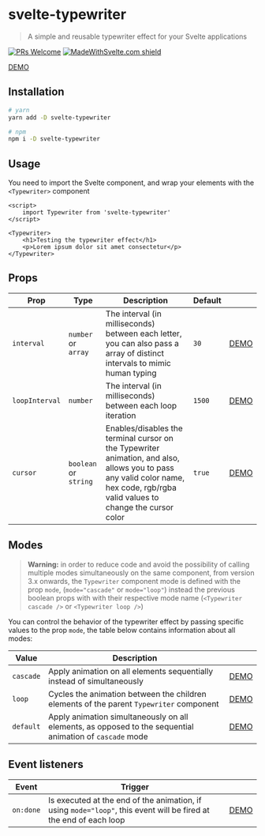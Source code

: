 # svelte-typewriter

> A simple and reusable typewriter effect for your Svelte applications

[![PRs Welcome](https://img.shields.io/badge/PRs-welcome-brightgreen.svg)](http://makeapullrequest.com)
[![MadeWithSvelte.com shield](https://madewithsvelte.com/storage/repo-shields/2074-shield.svg)](https://madewithsvelte.com/p/svelte-typewriter/shield-link)

[DEMO](https://svelte.dev/repl/9dfb73bfa9b34aeea4740fa23f5cde8a)

## Installation

```bash
# yarn
yarn add -D svelte-typewriter

# npm
npm i -D svelte-typewriter
```

## Usage

You need to import the Svelte component, and wrap your elements with the `<Typewriter>` component

```svelte
<script>
	import Typewriter from 'svelte-typewriter'
</script>

<Typewriter>
	<h1>Testing the typewriter effect</h1>
	<p>Lorem ipsum dolor sit amet consectetur</p>
</Typewriter>
```

## Props

| Prop           | Type                  | Description                                                                                                                                                                     | Default |                                                                  |
| -------------- | --------------------- | ------------------------------------------------------------------------------------------------------------------------------------------------------------------------------- | ------- | ---------------------------------------------------------------- |
| `interval`     | `number` or `array`   | The interval (in milliseconds) between each letter, you can also pass a array of distinct intervals to mimic human typing                                                       | `30`    | [DEMO](https://svelte.dev/repl/eb6caec159cf454b8f2bc98f3444fa8c) |
| `loopInterval` | `number`              | The interval (in milliseconds) between each loop iteration                                                                                                                      | `1500`  | [DEMO](https://svelte.dev/repl/31950dd108344e70a30df148a9f7dde6) |
| `cursor`       | `boolean` or `string` | Enables/disables the terminal cursor on the Typewriter animation, and also, allows you to pass any valid color name, hex code, rgb/rgba valid values to change the cursor color | `true`  | [DEMO](https://svelte.dev/repl/6008b5aaff6f46e5909c63e795a19f5a) |

## Modes

> **Warning:** in order to reduce code and avoid the possibility of calling multiple modes simultaneously on the same component, from version 3.x onwards, the `Typewriter` component mode is defined with the prop `mode`, (`mode="cascade"` or `mode="loop"`) instead the previous boolean props with with their respective mode name (`<Typewriter cascade />` or `<Typewriter loop />`)

You can control the behavior of the typewriter effect by passing specific values to the prop `mode`, the table below contains information about all modes:

| Value     | Description                                                                                              |                                                                  |
| --------- | -------------------------------------------------------------------------------------------------------- | ---------------------------------------------------------------- |
| `cascade` | Apply animation on all elements sequentially instead of simultaneously                                   | [DEMO](https://svelte.dev/repl/9ddb89942e954a2a90b553356952ff46) |
| `loop`    | Cycles the animation between the children elements of the parent `Typewriter` component                  | [DEMO](https://svelte.dev/repl/e8b82d83f6c2444b97619238404bcd4d) |
| `default` | Apply animation simultaneously on all elements, as opposed to the sequential animation of `cascade` mode | [DEMO](https://svelte.dev/repl/7c1ef46db4ac45beaa2bd069e04677c6) |

## Event listeners

| Event     | Trigger                                                                                                           |                                                                  |
| --------- | ----------------------------------------------------------------------------------------------------------------- | ---------------------------------------------------------------- |
| `on:done` | Is executed at the end of the animation, if using `mode="loop"`, this event will be fired at the end of each loop | [DEMO](https://svelte.dev/repl/145cbf66c396497aa5338846077d53e0) |
